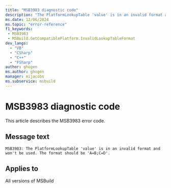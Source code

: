 ```yaml
---
title: "MSB3983 diagnostic code"
description: "The PlatformLookupTable 'value' is in an invalid format and won't be used. The format should be 'A=B;C=D'."
ms.date: 12/06/2024
ms.topic: "error-reference"
f1_keywords:
 - MSB3983
 - MSBuild.GetCompatiblePlatform.InvalidLookupTableFormat
dev_langs:
  - "VB"
  - "CSharp"
  - "C++"
  - "FSharp"
author: ghogen
ms.author: ghogen
manager: mijacobs
ms.subservice: msbuild
---
```


# MSB3983 diagnostic code

<!-- :::ErrorDefinitionDescription::: -->
<!-- :::editable-content name="introDescription"::: -->
This article describes the MSB3983 error code.
<!-- :::editable-content-end::: -->

## Message text

`MSB3983: The PlatformLookupTable 'value' is in an invalid format and won't be used. The format should be 'A=B;C=D'.`

<!-- :::editable-content name="postOutputDescription"::: -->
<!--
{StrBegin="MSB3983: "}
-->
<!-- :::editable-content-end::: -->
<!-- :::ErrorDefinitionDescription-end::: -->

## Applies to

All versions of MSBuild
